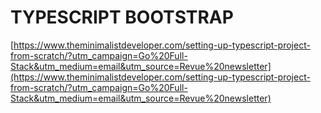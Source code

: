 # TYPESCRIPT BOOTSTRAP

[https://www.theminimalistdeveloper.com/setting-up-typescript-project-from-scratch/?utm_campaign=Go%20Full-Stack&utm_medium=email&utm_source=Revue%20newsletter](https://www.theminimalistdeveloper.com/setting-up-typescript-project-from-scratch/?utm_campaign=Go%20Full-Stack&utm_medium=email&utm_source=Revue%20newsletter)